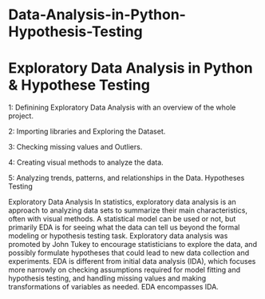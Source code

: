 # Data-Analysis-in-Python-Hypothesis-Testing
# Exploratory Data Analysis in Python &amp; Hypothese Testing
1: Definining Exploratory Data Analysis with an overview of the whole project.

2: Importing libraries and Exploring the Dataset.

3: Checking missing values and Outliers.

4: Creating visual methods to analyze the data.

5: Analyzing trends, patterns, and relationships in the Data. Hypotheses Testing

Exploratory Data Analysis
In statistics, exploratory data analysis is an approach to analyzing 
data sets to summarize their main characteristics, often with visual methods. 
A statistical model can be used or not, but primarily EDA is for seeing what 
the data can tell us beyond the formal modeling or hypothesis testing task. 
Exploratory data analysis was promoted by John Tukey to encourage statisticians 
to explore the data, and possibly formulate hypotheses that could lead to new 
data collection and experiments. EDA is different from initial data analysis (IDA),
which focuses more narrowly on checking assumptions required for model fitting and 
hypothesis testing, and handling missing values and making transformations of variables 
as needed. EDA encompasses IDA.
